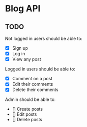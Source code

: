 # Blog API

## TODO

Not logged in users should be able to:

- [x] Sign up
- [x] Log in
- [x] View any post

Logged in users should be able to:

- [x] Comment on a post
- [x] Edit their comments
- [x] Delete their comments

Admin should be able to:

- [] Create posts
- [] Edit posts
- [] Delete posts
